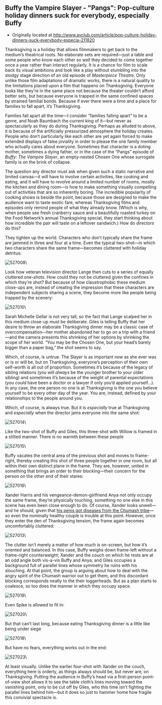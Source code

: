 ## Buffy the Vampire Slayer - "Pangs": Pop-culture holiday dinners suck for everybody, especially Buffy

 * Originally located at http://www.avclub.com/article/pop-culture-holiday-dinners-suck-everybody-especia-211820

Thanksgiving is a holiday that allows filmmakers to get back to the medium’s theatrical roots. No elaborate sets are required—just a table and some people who know each other so well they decided to come together once a year rather than interact regularly. It is a chance for film to scale back its visual ambitions and look like a play without stumbling into the stodgy stage direction of an old episode of *Masterpiece Theatre*. Only unlike those film adaptations of dramatic works, there is a natural quality to the limitations placed upon a film that happens on Thanksgiving. Everyone looks like they’re in the same place not because the theater couldn’t afford better sets, but because everyone is trapped in the same confined spaces by strained familial bonds. Because if ever there were a time and a place for families to fall apart, it’s Thanksgiving.

Families fall apart all the time—I consider “families falling apart” to be a genre, and Noah Baumbach the current king of it—but never as spectacularly as they do during Thanksgiving. Perhaps as alluded to above, it is because of the artificially pressurized atmosphere the holiday creates. People who don’t particularly like each other are yet again forced to make extended displays of false joviality in order to please the one family member who actually cares about everyone. Sometimes that character is a doting mother, sometimes a dying father, or in the case of the “Pangs” episode of *Buffy: The Vampire Slayer*, an empty-nested Chosen One whose surrogate family is on the brink of collapse.

The question any director must ask when given such a static narrative and limited canvas—it will have to involve certain activities, like cooking and eating, and it will have to revolve around a limited number of rooms, mostly the kitchen and dining room—is how to make something visually compelling out of activities that are so inherently boring. The incredible popularity of cooking shows is beside the point, because those are designed to make the audience want to taste exotic fare, whereas Thanksgiving films and episodes only remind people of what they already know. (Which is why, when people see fresh cranberry sauce and a beautifully roasted turkey on the Food Network’s annual Thanksgiving special, they start thinking about how incredible the pair will taste on a leftover sandwich.) How do directors do this?

They tighten up the world. Characters who don’t typically share the frame are jammed in three and four at a time. Even the typical two-shot—in which two characters share the same frame—becomes cluttered with holiday detritus:

![527008](images/tv/buffy-pangs/527008.jpg)\

Look how veteran television director Lange then cuts to a series of equally cluttered one-shots. How could they not be cluttered given the confines in which they’re shot? But because of how claustrophobic these medium close-ups are, instead of creating the impression that these characters are independent subjects sharing a scene, they become more like people being trapped by the scenery:

![527010](images/tv/buffy-pangs/527010.jpg)\

Sarah Michelle Gellar is not very tall, so the fact that Lange scalped her in this medium close-up must be deliberate. Giles is telling Buffy that her desire to throw an elaborate Thanksgiving dinner may be a classic case of overcompensation—her mother abandoned her to go on a trip with a friend—and the camera presents this shrinking of her options by shrinking the scope of her world. “You may be the Chosen One, but your head’s barely bigger than a paper bag,” the shot seems to say.

Which, of course, is untrue. The Slayer is as important now as she ever was or is or will be, but on Thanksgiving, everyone’s perception of their own self-worth is all out of proportion. Sometimes it’s because of the legacy of sibling relations (you will *always* be the younger brother to your older sibling) and sometimes it’s because of the weight of parental expectations (you *could* have been a doctor or a lawyer if only you’d applied yourself...). In any case, the one person no one is at Thanksgiving is the one you believe yourself to be every other day of the year. You are, instead, defined by your relationships to the people around you.

Which, of course, is always true. But it is *especially* true at Thanksgiving and *especially* when the director jams everyone into the same shot:

![527014](images/tv/buffy-pangs/527014.jpg)\

Like the two-shot of Buffy and Giles, this three-shot with Willow is framed in a stilted manner. There is no warmth between these people

![527015](images/tv/buffy-pangs/527015.jpg)\

Buffy vacates the central area of the previous shot and moves to frame-right, thereby creating this shot of three people together in one room, but all within their own distinct plane in the frame. They are, however, united in something that brings an order to their blocking—their concern for the person on the other end of their stares:

![527016](images/tv/buffy-pangs/527016.jpg)\

Xander Harris and his vengeance-demon-girlfriend Anya not only occupy the same frame, they’re physically touching, something no one else in this scene has even been close enough to do. Of course, Xander looks unwell—and he should, given that [his penis got diseases from the Chumash tribe](http://youtu.be/3lrznG3s5yU)—so even the nominally healthy couple is trouble at this point. However, once they enter the den of Thanksgiving tension, the frame again becomes uncomfortably cluttered:

![527013](images/tv/buffy-pangs/527013.jpg)\

The clutter isn’t merely a matter of how much is on-screen, but how it’s oriented and balanced. In this case, Buffy weighs down frame-left without a frame-right counterweight; Xander and the couch on which he rests are at an odd angle both vis-a-vis Buffy and Anya; and Giles occupies a background full of parallel lines whose symmetry he ruins with his slouching. At that point, the group is arguing about how to deal with the angry spirit of the Chumash warrior out to get them, and this discordant blocking corresponds neatly to the their loggerheads. But as a plan starts to coalesce, so too does the manner in which they occupy space.

![527019](images/tv/buffy-pangs/527019.jpg)\

Even Spike is allowed to fit in:

![527020](images/tv/buffy-pangs/527020.jpg)\

But that can’t last long, because eating Thanksgiving dinner is a little like being under siege

![527018](images/tv/buffy-pangs/527018.jpg)\

But have no fears, everything works out in the end:

![527023](images/tv/buffy-pangs/527023.jpg)\ 

At least visually. Unlike the earlier four-shot with Xander on the couch, everything here is orderly, as things always should be, but never are, on Thanksgiving. Putting the audience in Buffy’s head via a first-person point-of-view shot allows it to see the table cloth’s lines moving toward the vanishing point, only to be cut off by Giles, who this time isn’t fighting the parallel lines behind him—but it does so just to hammer home how fragile this convivial spectacle is.
